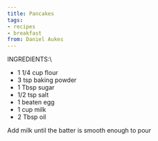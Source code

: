 ```yaml
---
title: Pancakes
tags:
- recipes
- breakfast
from: Daniel Aukes
---
```

INGREDIENTS:\

-   1 1/4 cup flour
-   3 tsp baking powder
-   1 Tbsp sugar
-   1/2 tsp salt
-   1 beaten egg
-   1 cup milk
-   2 Tbsp oil

Add milk until the batter is smooth enough to pour
